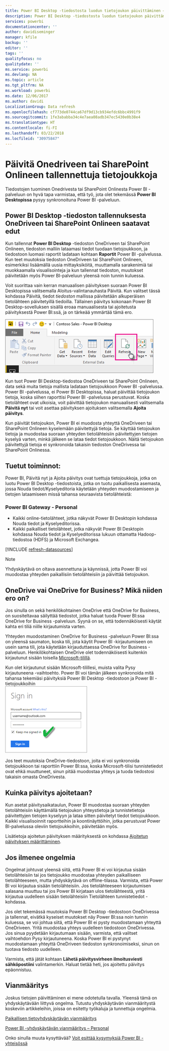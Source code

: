 ```yaml
---
title: Power BI Desktop -tiedostosta luodun tietojoukon päivittäminen – OneDrive tai SharePoint Online
description: Power BI Desktop -tiedostosta luodun tietojoukon päivittäminen – OneDrive tai SharePoint Online
services: powerbi
documentationcenter: ''
author: davidiseminger
manager: kfile
backup: ''
editor: ''
tags: ''
qualityfocus: no
qualitydate: ''
ms.service: powerbi
ms.devlang: NA
ms.topic: article
ms.tgt_pltfrm: NA
ms.workload: powerbi
ms.date: 12/06/2017
ms.author: davidi
LocalizationGroup: Data refresh
ms.openlocfilehash: cf773de0744ca67df9d13cb934efdc6bbc4991f9
ms.sourcegitcommit: 1fe3ababba34c4e7aea08adb347ec5430e0b38e4
ms.translationtype: HT
ms.contentlocale: fi-FI
ms.lasthandoff: 03/22/2018
ms.locfileid: "30975847"
---
```

# <a name="refresh-a-dataset-stored-on-onedrive-or-sharepoint-online"></a>Päivitä Onedriveen tai SharePoint Onlineen tallennettuja tietojoukkoja
Tiedostojen tuominen Onedrivesta tai SharePoint Onlinesta Power BI -palveluun on hyvä tapa varmistaa, että työ, jota olet tekemässä **Power BI Desktopissa** pysyy synkronoituna Power BI -palveluun.

## <a name="advantages-of-storing-a-power-bi-desktop-file-on-onedrive-or-sharepoint-online"></a>Power BI Desktop -tiedoston tallennuksesta OneDriveen tai SharePoint Onlineen saatavat edut
Kun tallennat **Power BI Desktop** -tiedoston OneDriveen tai SharePoint Onlineen, tiedoston malliin lataamasi tiedot tuodaan tietojoukkoon, ja tiedostoon luomasi raportit ladataan kohtaan **Raportit** Power BI -palvelussa. Kun teet muutoksia tiedoston OneDriveen tai SharePoint Onlineen, esimerkiksi lisäämällä uusia mittayksiköitä, muuttamalla sarakenimiä tai muokkaamalla visualisointeja ja kun tallennat tiedoston, muutokset päivitetään myös Power BI-palveluun yleensä noin tunnin kuluessa.

Voit suorittaa vain kerran manuaalisen päivityksen suoraan Power BI Desktopissa valitsemalla Aloitus-valintanauhasta Päivitä. Kun valitset tässä kohdassa Päivitä, tiedot *tiedoston* mallissa päivitetään alkuperäisen tietolähteen päivitetyillä tiedoilla. Tällainen päivitys kokonaan Power BI Desktop-sovelluksen sisällä eroaa manuaalisesta tai ajoitetusta päivityksestä Power BI:ssä, ja on tärkeää ymmärtää tämä ero.

![](media/refresh-desktop-file-onedrive/pbix-refresh.png)

Kun tuot Power BI Desktop-tiedostoa OneDriveen tai SharePoint Onlineen, data sekä muita tietoja mallista ladataan tietojoukkoon Power BI -palvelussa. Power BI -palvelussa, ei Power BI Desktopissa, haluat päivittää tietojoukon tietoja, koska siihen raporttisi Power BI -palvelussa perustuvat. Koska tietolähteet ovat ulkoisia, voit päivittää tietojoukon manuaalisesti valitsemalla **Päivitä nyt** tai voit asettaa päivityksen ajoituksen valitsemalla **Ajoita päivitys**.

Kun päivität tietojoukon, Power BI ei muodosta yhteyttä OneDriveen tai SharePoint Onlineen kyselemään päivitettyjä tietoja. Se käyttää tietojoukon tietoja ja muodostaa suoraan yhteyden tietolähteisiin päivitettyjen tietojen kyselyä varten, minkä jälkeen se lataa tiedot tietojoukkoon. Näitä tietojoukon päivitettyjä tietoja ei synkronoida takaisin tiedoston OneDrivessa tai SharePoint Onlinessa.

## <a name="whats-supported"></a>Tuetut toiminnot:
Power BI, Päivitä nyt ja Ajoita päivitys ovat tuettuja tietojoukkoja, jotka on luotu Power BI Desktop -tiedostoista, jotka on tuotu paikallisesta asemasta, jossa Nouda tiedot/Kyselyeditoria käytetään yhteyden muodostamiseen ja tietojen lataamiseen missä tahansa seuraavista tietolähteistä:

### <a name="power-bi-gateway---personal"></a>Power BI Gateway - Personal
* Kaikki online-tietolähteet, jotka näkyvät Power BI Desktopin kohdassa Nouda tiedot ja Kyselyeditorissa.
* Kaikki paikalliset tietolähteet, jotka näkyvät Power BI Desktopin kohdassa Nouda tiedot ja Kyselyeditorissa lukuun ottamatta Hadoop-tiedostoa (HDFS) ja Microsoft Exchangea.

<!-- Refresh Data sources-->
[!INCLUDE [refresh-datasources](./includes/refresh-datasources.md)]

> [!NOTE]
> Yhdyskäytävä on oltava asennettuna ja käynnissä, jotta Power BI voi muodostaa yhteyden paikallisiin tietolähteisiin ja päivittää tietojoukon.
> 
> 

## <a name="onedrive-or-onedrive-for-business-whats-the-difference"></a>OneDrive vai OneDrive for Business? Mikä niiden ero on?
Jos sinulla on sekä henkilökohtainen OneDrive että OneDrive for Business, on suositeltavaa säilyttää tiedostot, jotka haluat tuoda Power BI:ssa OneDrive for Business -palveluun. Syynä on se, että todennäköisesti käytät kahta eri tiliä niille kirjautumista varten.

Yhteyden muodostaminen OneDrive for Business -palveluun Power BI:ssa on yleensä saumaton, koska tili, jota käytit Power BI -kirjautumiseen on usein sama tili, jota käytetään kirjauduttaessa OneDrive for Business -palveluun. Henkilökohtaisen OneDrive olet todennäköisesti kuitenkin kirjautunut sisään toisella [Microsoft-tilillä](http://www.microsoft.com/account/default.aspx).

Kun olet kirjautunut sisään Microsoft-tilillesi, muista valita Pysy kirjautuneena -vaihtoehto. Power BI voi tämän jälkeen synkronoida mitä tahansa tekemiäsi päivityksiä Power BI Desktop -tiedostoon ja Power BI -tietojoukkoihin  
    ![](media/refresh-desktop-file-onedrive/refresh_signin_keepmesignedin.png)

Jos teet muutoksia OneDrive-tiedostoon, joita ei voi synkronoida tietojoukkoon tai raporttiin Power BI:ssa, koska Microsoft-tilisi tunnistetiedot ovat ehkä muuttuneet, sinun pitää muodostaa yhteys ja tuoda tiedostosi takaisin omasta OneDrivesta.

## <a name="how-do-i-schedule-refresh"></a>Kuinka päivitys ajoitetaan?
Kun asetat päivitysaikataulun, Power BI muodostaa suoraan yhteyden tietolähteisiin käyttämällä tietojoukon yhteystietoja ja tunnistetietoja päivitettyjen tietojen kyselyyn ja lataa sitten päivitetyt tiedot tietojoukkoon. Kaikki visualisoinnit raportteihin ja koontinäyttöihin, jotka perustuvat Power BI-palvelussa oleviin tietojoukkoihin, päivitetään myös.

Lisätietoja ajoitetun päivityksen määrityksestä on kohdassa [Ajoitetun päivityksen määrittäminen](refresh-scheduled-refresh.md).

## <a name="when-things-go-wrong"></a>Jos ilmenee ongelmia
Ongelmat johtuvat yleensä siitä, että Power BI ei voi kirjautua sisään tietolähteisiin tai jos tietojoukko muodostaa yhteyden paikalliseen tietolähteeseen, mutta yhdyskäytävä on offline-tilassa. Varmista, että Power BI voi kirjautua sisään tietolähteisiin. Jos tietolähteeseen kirjautumisen salasana muuttuu tai jos Power BI kirjataan ulos tietolähteestä, yritä kirjautua uudelleen sisään tietolähteisiin Tietolähteen tunnistetiedot -kohdassa.

Jos olet tekemässä muutoksia Power BI Desktop -tiedostoon OneDrivessa ja tallennat, eivätkä kyseiset muutokset näy Power BI:ssa noin tunnin kuluessa, se voi johtua siitä, että Power BI ei pysty muodostamaan yhteyttä OneDriveen. Yritä muodostaa yhteys uudelleen tiedostoon OneDrivessa. Jos sinua pyydetään kirjautumaan sisään, varmista, että valitset vaihtoehdon Pysy kirjautuneena. Koska Power BI ei pystynyt muodostamaan yhteyttä OneDriveen tiedoston synkronoimiseksi, sinun on tuotava tiedosto uudelleen.

Varmista, että jätät kohtaan **Lähetä päivitysvirheen ilmoitusviesti sähköpostiini** valintamerkin. Haluat tietää heti, jos ajoitettu päivitys epäonnistuu.

## <a name="troubleshooting"></a>Vianmääritys
Joskus tietojen päivittäminen ei mene odotetulla tavalla. Yleensä tämä on yhdyskäytävään liittyvä ongelma. Tutustu yhdyskäytävän vianmääritystä koskeviin artikkeleihin, joissa on esitetty työkaluja ja tunnettuja ongelmia.

[Paikallisen tietoyhdyskäytävän vianmääritys](service-gateway-onprem-tshoot.md)

[Power BI -yhdyskäytävän vianmääritys – Personal](service-admin-troubleshooting-power-bi-personal-gateway.md)

Onko sinulla muuta kysyttävää? [Voit esittää kysymyksiä Power BI -yhteisössä](http://community.powerbi.com/)

